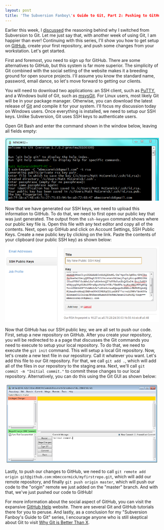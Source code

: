```yaml
---
layout: post
title: 'The Subversion Fanboy\'s Guide to Git, Part 2: Pushing to GitHub'
---
```


Earlier this week, I [discussed](http://mbmccormick.com/2010/08/the-subversion-fanboys-guide-to-git-part-1-why-git-is-better/) the reasoning behind why I switched from Subversion to Git. Let me just say that, with another week of using Git, I am happier than ever! Continuing with this series, I'll show you how to get setup on [GitHub](http://github.com), create your first repository, and push some changes from your workstation. Let's get started.

First and foremost, you need to sign up for GitHub. There are some alternatives to GitHub, but this system is far more superior. The simplicity of Git combined with the social setting of the website makes it a breeding ground for open source projects. I'll assume you know the standard name, password, email dance, so let's move forward to getting our clients.

You will need to download two applications: an SSH client, such as [PuTTY](http://www.chiark.greenend.org.uk/~sgtatham/putty/), and a Windows build of Git, such as [msysGit](http://code.google.com/p/msysgit/). For Linux users, most likely Git will be in your package manager. Otherwise, you can download the latest release of [Git](http://git-scm.com/) and compile it for your system. I'll focus my discussion today on Windows users. Once everything is installed, we need to setup our SSH keys. Unlike Subversion, Git uses SSH keys to authenticate users.

Open Git Bash and enter the command shown in the window below, leaving all fields empty:

![git bash](/images/2012/05/cap1.png)

Now that we have generated our SSH keys, we need to upload this information to GitHub. To do that, we need to first open our public key that was just generated. The output from the `ssh-keygen` command shows where our public key file is. Open this file with any text editor and copy all of the contents. Next, open up GitHub and click on Account Settings, SSH Public Keys. Create a new public key by clicking on the link. Paste the contents of your clipboard (our public SSH key) as shown below:

![creating a public key](/images/2012/05/cap2.png)

Now that GitHub has our SSH public key, we are all set to push our code. First, setup a new repository on GitHub. After you create your repository, you will be redirected to a a page that discusses the Git commands you need to execute to setup your local repository. To do that, we need to execute the `git init` command. This will setup a local Git repository. Now, let's create a new text file in our repository. Call it whatever you want. Let's add this file to our Git repository. For that, we call `git add .`, which will add all of the files in our repository to the staging area. Next, we'll call `git commit -m "Initial commit."` to commit these changes to our local repository. Alternatively, you can do this using the Git GUI as shown below:

![git gui](/images/2012/05/cap3.png)

Lastly, to push our changes to GitHub, we need to call `git remote add origin git@github.com:mbmccormick/myfirstrepo.git`, which will add our remote repository, and finally `git push origin master`, which will push our code to the "origin" remote we just added on the "master" branch. And with that, we've just pushed our code to GitHub!

For more information about the social aspect of GitHub, you can visit the expansive [GitHub Help](http://help.github.com/) website. There are several Git and GitHub tutorials there for you to peruse. And lastly, as a conclusion for my "Subversion Fanboy's Guide to Git" series, I encourage anyone who is still skeptical about Git to visit [Why Git is Better Than X](http://whygitisbetterthanx.com/).
